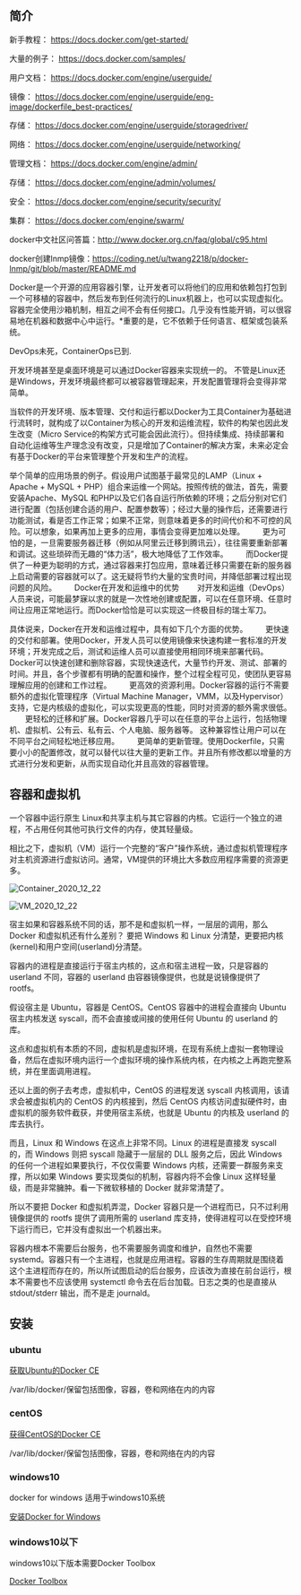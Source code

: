## 简介

新手教程： https://docs.docker.com/get-started/

大量的例子： https://docs.docker.com/samples/

用户文档： https://docs.docker.com/engine/userguide/

镜像： https://docs.docker.com/engine/userguide/eng-image/dockerfile_best-practices/

存储： https://docs.docker.com/engine/userguide/storagedriver/

网络： https://docs.docker.com/engine/userguide/networking/

管理文档： https://docs.docker.com/engine/admin/

存储： https://docs.docker.com/engine/admin/volumes/

安全： https://docs.docker.com/engine/security/security/

集群： https://docs.docker.com/engine/swarm/

docker中文社区问答篇：http://www.docker.org.cn/faq/global/c95.html

docker创建lnmp镜像：https://coding.net/u/twang2218/p/docker-lnmp/git/blob/master/README.md


Docker是一个开源的应用容器引擎，让开发者可以将他们的应用和依赖包打包到一个可移植的容器中，然后发布到任何流行的Linux机器上，也可以实现虚拟化。容器完全使用沙箱机制，相互之间不会有任何接口。几乎没有性能开销，可以很容易地在机器和数据中心中运行。*重要的是，它不依赖于任何语言、框架或包装系统。

DevOps未死，ContainerOps已到.

开发环境甚至是桌面环境是可以通过Docker容器来实现统一的。
不管是Linux还是Windows，开发环境最终都可以被容器管理起来，开发配置管理将会变得非常简单。

当软件的开发环境、版本管理、交付和运行都以Docker为工具Container为基础进行流转时，就构成了以Container为核心的开发和运维流程，软件的构架也因此发生改变（Micro Service的构架方式可能会因此流行）。但持续集成、持续部署和自动化运维等生产理念没有改变，只是增加了Container的解决方案，未来必定会有基于Docker的平台来管理整个开发和生产的流程。


举个简单的应用场景的例子。假设用户试图基于最常见的LAMP（Linux + Apache + MySQL + PHP）组合来运维一个网站。按照传统的做法，首先，需要安装Apache、MySQL 和PHP以及它们各自运行所依赖的环境；之后分别对它们进行配置（包括创建合适的用户、配置参数等）；经过大量的操作后，还需要进行功能测试，看是否工作正常；如果不正常，则意味着更多的时间代价和不可控的风险。可以想象，如果再加上更多的应用，事情会变得更加难以处理。
　　更为可怕的是，一旦需要服务器迁移（例如从阿里云迁移到腾讯云），往往需要重新部署和调试。这些琐碎而无趣的“体力活”，极大地降低了工作效率。
　　而Docker提供了一种更为聪明的方式，通过容器来打包应用，意味着迁移只需要在新的服务器上启动需要的容器就可以了。这无疑将节约大量的宝贵时间，并降低部署过程出现问题的风险。
　　Docker在开发和运维中的优势
　　对开发和运维（DevOps）人员来说，可能最梦寐以求的就是一次性地创建或配置，可以在任意环境、任意时间让应用正常地运行。而Docker恰恰是可以实现这一终极目标的瑞士军刀。


具体说来，Docker在开发和运维过程中，具有如下几个方面的优势。
　　更快速的交付和部署。使用Docker，开发人员可以使用镜像来快速构建一套标准的开发环境；开发完成之后，测试和运维人员可以直接使用相同环境来部署代码。Docker可以快速创建和删除容器，实现快速迭代，大量节约开发、测试、部署的时间。并且，各个步骤都有明确的配置和操作，整个过程全程可见，使团队更容易理解应用的创建和工作过程。
　　更高效的资源利用。Docker容器的运行不需要额外的虚拟化管理程序（Virtual Machine Manager，VMM，以及Hypervisor）支持，它是内核级的虚拟化，可以实现更高的性能，同时对资源的额外需求很低。
　　更轻松的迁移和扩展。Docker容器几乎可以在任意的平台上运行，包括物理机、虚拟机、公有云、私有云、个人电脑、服务器等。 这种兼容性让用户可以在不同平台之间轻松地迁移应用。
　　更简单的更新管理。使用Dockerfile，只需要小小的配置修改，就可以替代以往大量的更新工作。并且所有修改都以增量的方式进行分发和更新，从而实现自动化并且高效的容器管理。

## 容器和虚拟机

一个容器中运行原生 Linux和共享主机与其它容器的内核。它运行一个独立的进程，不占用任何其他可执行文件的内存，使其轻量级。

相比之下，虚拟机（VM）运行一个完整的“客户”操作系统，通过虚拟机管理程序对主机资源进行虚拟访问。通常，VM提供的环境比大多数应用程序需要的资源更多。

![Container_2020_12_22](https://gitee.com/ghongxiang/picture/raw/master/编程/docker/Container_2020_12_22.png)

![VM_2020_12_22](https://gitee.com/ghongxiang/picture/raw/master/编程/docker/VM_2020_12_22.png)

宿主如果和容器系统不同的话，那不是和虚拟机一样，一层层的调用，那么 Docker 和虚拟机还有什么差别？
要把 Windows 和 Linux 分清楚，更要把内核(kernel)和用户空间(userland)分清楚。

容器内的进程是直接运行于宿主内核的，这点和宿主进程一致，只是容器的 userland 不同，容器的 userland 由容器镜像提供，也就是说镜像提供了 rootfs。

假设宿主是 Ubuntu，容器是 CentOS。CentOS 容器中的进程会直接向 Ubuntu 宿主内核发送 syscall，而不会直接或间接的使用任何 Ubuntu 的 userland 的库。

这点和虚拟机有本质的不同，虚拟机是虚拟环境，在现有系统上虚拟一套物理设备，然后在虚拟环境内运行一个虚拟环境的操作系统内核，在内核之上再跑完整系统，并在里面调用进程。

还以上面的例子去考虑，虚拟机中，CentOS 的进程发送 syscall 内核调用，该请求会被虚拟机内的 CentOS 的内核接到，然后 CentOS 内核访问虚拟硬件时，由虚拟机的服务软件截获，并使用宿主系统，也就是 Ubuntu 的内核及 userland 的库去执行。

而且，Linux 和 Windows 在这点上非常不同。Linux 的进程是直接发 syscall 的，而 Windows 则把 syscall 隐藏于一层层的 DLL 服务之后，因此 Windows 的任何一个进程如果要执行，不仅仅需要 Windows 内核，还需要一群服务来支撑，所以如果 Windows 要实现类似的机制，容器内将不会像 Linux 这样轻量级，而是非常臃肿。看一下微软移植的 Docker 就非常清楚了。

所以不要把 Docker 和虚拟机弄混，Docker 容器只是一个进程而已，只不过利用镜像提供的 rootfs 提供了调用所需的 userland 库支持，使得进程可以在受控环境下运行而已，它并没有虚拟出一个机器出来。

容器内根本不需要后台服务，也不需要服务调度和维护，自然也不需要 systemd。容器只有一个主进程，也就是应用进程。容器的生存周期就是围绕着这个主进程而存在的，所以所试图启动的后台服务，应该改为直接在前台运行，根本不需要也不应该使用 systemctl 命令去在后台加载。日志之类的也是直接从 stdout/stderr 输出，而不是走 journald。


## 安装

### ubuntu

[获取Ubuntu的Docker CE](https://docs.docker.com/install/linux/docker-ce/ubuntu/)

/var/lib/docker/保留包括图像，容器，卷和网络在内的内容

### centOS
[获得CentOS的Docker CE](https://docs.docker.com/install/linux/docker-ce/centos/#prerequisites)

/var/lib/docker/保留包括图像，容器，卷和网络在内的内容

### windows10

docker for windows 适用于windows10系统

[安装Docker for Windows](https://docs.docker.com/docker-for-windows/install/#what-to-know-before-you-install)

### windows10以下

windows10以下版本需要Docker Toolbox

[Docker Toolbox](https://docs.docker.com/toolbox/overview/#whats-in-the-box)